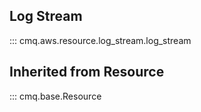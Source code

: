 ## Log Stream
::: cmq.aws.resource.log_stream.log_stream

## Inherited from Resource
::: cmq.base.Resource
